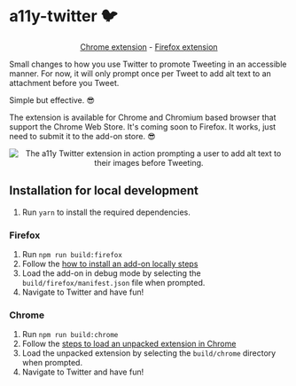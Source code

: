 # a11y-twitter 🐦

<p align="center">
<a href="https://chrome.google.com/webstore/detail/a11y-twitter/hephfilhhabfjonfejfndljbjelhchha">Chrome extension</a> - <a href="https://addons.mozilla.org/en-CA/firefox/addon/a11y-twitter/">Firefox extension</a>
</p>

Small changes to how you use Twitter to promote Tweeting in an accessible manner. For now, it will only prompt once per Tweet to add alt text to an attachment before you Tweet.

Simple but effective. 😎

The extension is available for Chrome and Chromium based browser that support the Chrome Web Store. It's coming soon to Firefox. It works, just need to submit it to the add-on store. 😎

<p align="center">
  <img src="https://user-images.githubusercontent.com/833231/116556193-366ef180-a8cb-11eb-87ca-b28d1925f0e2.png" alt="The a11y Twitter extension in action prompting a user to add alt text to their images before Tweeting." />
</p>

## Installation for local development

1. Run `yarn` to install the required dependencies.

### Firefox

1. Run `npm run build:firefox`
1. Follow the [how to install an add-on locally steps](https://developer.mozilla.org/en-US/docs/Mozilla/Add-ons/WebExtensions/Your_first_WebExtension#installing)
1. Load the add-on in debug mode by selecting the `build/firefox/manifest.json` file when prompted.
1. Navigate to Twitter and have fun!

### Chrome

1. Run `npm run build:chrome`
1. Follow the [steps to load an unpacked extension in Chrome](https://developer.chrome.com/docs/extensions/mv3/getstarted/#manifest)
1. Load the unpacked extension by selecting the `build/chrome` directory when prompted.
1. Navigate to Twitter and have fun!
